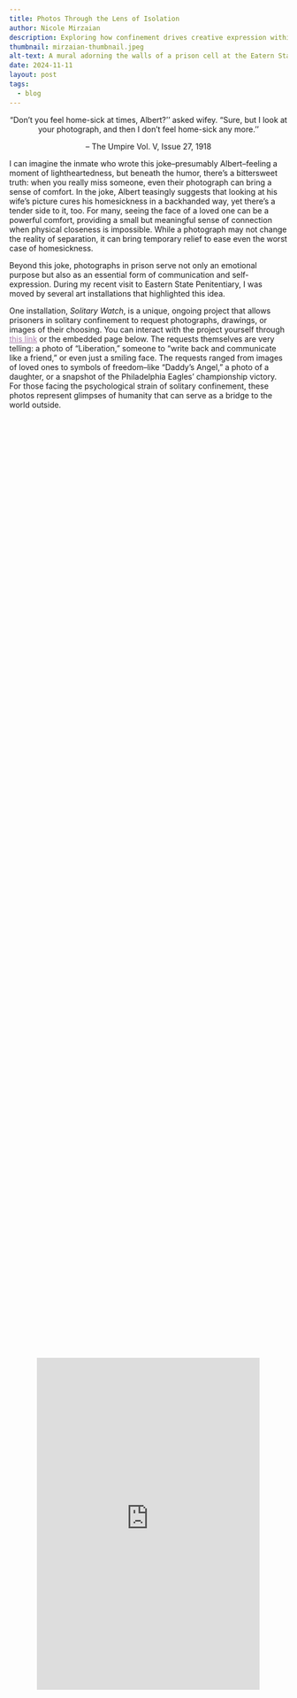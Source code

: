 ```yaml
---
title: Photos Through the Lens of Isolation
author: Nicole Mirzaian
description: Exploring how confinement drives creative expression within the grips of the US prison system.
thumbnail: mirzaian-thumbnail.jpeg
alt-text: A mural adorning the walls of a prison cell at the Eatern State Penitentiary.
date: 2024-11-11
layout: post
tags:
  - blog
---
```



<p style="text-align: center;">
    “Don’t you feel home-sick at times, Albert?’’ asked wifey. “Sure, but I look at your photograph, and then I don’t feel home-sick any more.’’
</p>
<p style="text-align: center;">
    – The Umpire Vol. V, Issue 27, 1918
</p>

I can imagine the inmate who wrote this joke–presumably Albert–feeling a moment of lightheartedness, but beneath the humor, there’s a bittersweet truth: when you really miss someone, even their photograph can bring a sense of comfort. In the joke, Albert teasingly suggests that looking at his wife’s picture cures his homesickness in a backhanded way, yet there’s a tender side to it, too. For many, seeing the face of a loved one can be a powerful comfort, providing a small but meaningful sense of connection when physical closeness is impossible. While a photograph may not change the reality of separation, it can bring temporary relief to ease even the worst case of homesickness.

Beyond this joke, photographs in prison serve not only an emotional purpose but also as an essential form of communication and self-expression. During my recent visit to Eastern State Penitentiary, I was moved by several art installations that highlighted this idea.

One installation, *Solitary Watch*, is a unique, ongoing project that allows prisoners in solitary confinement to request photographs, drawings, or images of their choosing. You can interact with the project yourself through <a href="https://photorequestsfromsolitary.org/" style="color: #A97BA9;" target="_blank">this link</a> or the embedded page below. The requests themselves are very telling: a photo of “Liberation,” someone to “write back and communicate like a friend,” or even just a smiling face. The requests ranged from images of loved ones to symbols of freedom–like “Daddy’s Angel,” a photo of a daughter, or a snapshot of the Philadelphia Eagles’ championship victory. For those facing the psychological strain of solitary confinement, these photos represent glimpses of humanity that can serve as a bridge to the world outside.

<!DOCTYPE html>
<html lang="en">
<head>
    <meta charset="UTF-8">
    <meta name="viewport" content="width=device-width, initial-scale=1.0">
    <title>Centered Embed Example</title>
    <style>
        .iframe-container {
            display: flex;
            justify-content: center;
            align-items: center;
            min-height: 100vh;
        }
    </style>
</head>
<body>
    <div class="iframe-container">
        <iframe src="https://photorequestsfromsolitary.org/" width="80%" height="600px" style="border:none;"></iframe>
    </div>
</body>
</html>

<img src="/assets/img/mirzaian-thumbnail.jpeg" alt="Mural in Eastern State Penitentiary Cell" width="400" height="500" style="float: right; margin: 10px;">


Another installation featured a mural constructed entirely from magazine clippings and hair gel (pictured right) by artist and former inmate Jesse Krimes, which visually accomplished piecing together fragments of the outside world within the confines of a prison cell. For me, it sparked curiosity about how inmates must deeply feel isolated from the outside, compelling them to create a new version of it that feels close and accessible with whatever resources they can find. When the outside world is so far beyond reach, images become a powerful tool to recreate a world that is within reach. However, this use of images as a form of expression isn’t new to prison life; it even traces back to the early days of the Penitentiary.

As far back as 1917, Eastern State’s *The Umpire* featured instructions on transferring photographs onto wood. In one excerpt from Vol. 6, Issue 33, an unknown author describes the process: dissolving salt in water, floating the photo print on the surface, and carefully pressing it onto varnished hardwood. This creation of art within the constraints of prison is a testament to human resourcefulness, but I feel it also carries a deeper meaning. By preserving images in inventive ways, inmates attempt to frame the pieces of their lives that matter most—memories, family, or even glimpses of normalcy that, in even small fragments, can lend immense comfort. I find it genuinely inspiring how inmates find ways to communicate and connect in a setting that restricts both. 

Despite limitations in their physical environment, incarcerated individuals are compelled to find ways to retain their humanity, and images become a necessary vehicle to accomplish that. For instance, in the summer of 1958, *Eastern Echo* magazine shared an article titled “Expression in Color” by inmate Frank H. Terres. He describes how, for two hours each week, a group of inmates would “leave the walls of the Penitentiary” to experience the beauty of nature. However, this was done only vicariously through colored photographs. These photos allowed them to “stroll through the by-paths of Fairmount Park” and “sit on the banks of the Schuylkill,” providing a momentary escape from the confines of their cells and allowing them to experience the beauty of the outside world. Upon reading this excerpt I couldn’t help but wonder if without these photographs, these inmates might lose touch—not just with the world’s humanity, but with their own.

This same yearning to maintain a sense of identity and humanity resonates through Dr. Nicole Fleetwood’s *Marking Time: Art in the Age of Mass Incarceration*. In her book and <a href="https://www.nypl.org/events/exhibitions/marking-time-art-age-mass-incarceration" style="color: #A97BA9;" target="_blank">corresponding exhibition</a>, Fleetwood explores how incarcerated individuals use art to push against the constraints of the prison system. Fleetwood’s work highlights how art essentially becomes an act of survival, serving as a way to preserve individuality within a system that is inherently designed to erase it. By taking a look at some of the works created by inmates and curated in the exhibition, we as the viewer are invited to consider the complex relationship between incarceration and creative expression. It raises questions about what happens to the need to connect and create under the pressures of confinement. I can’t help but wonder if this art would even exist if these individuals weren’t in such isolated conditions. 

I also can’t help but wonder at what cost this creative drive emerges. Does the need to express oneself become even more essential in a place meant to restrict freedom? In the U.S. prison system, where contact with the outside world is limited, it’s worth asking if withholding these small comforts crosses a line, becoming more than punishment. Maybe there’s no clear answer, but these questions remind us to think about what it means to be human–and what it means to keep hold of that, even in the most isolating circumstances. Maybe, in the end, it’s as simple as Albert’s joke–looking at a photograph when you feel homesick, holding onto a small reminder that you’re still connected to something, someone, or even just the world beyond the walls of your cell.
